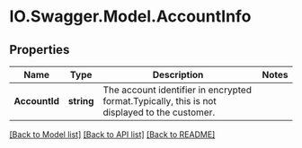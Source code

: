 # IO.Swagger.Model.AccountInfo
## Properties

Name | Type | Description | Notes
------------ | ------------- | ------------- | -------------
**AccountId** | **string** | The account identifier in encrypted format.Typically, this is not displayed to the customer. | 

[[Back to Model list]](../README.md#documentation-for-models) [[Back to API list]](../README.md#documentation-for-api-endpoints) [[Back to README]](../README.md)

